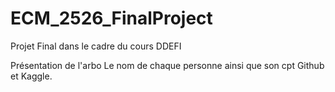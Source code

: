 # ECM_2526_FinalProject
Projet Final dans le cadre du cours DDEFI 

Présentation de l'arbo
Le nom de chaque personne ainsi que son cpt Github et Kaggle. 
